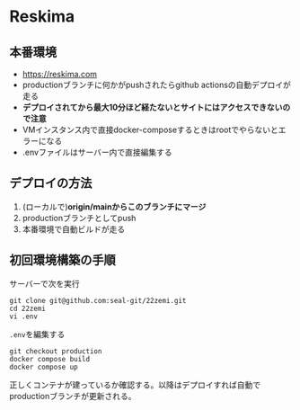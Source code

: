 # Reskima

## 本番環境
* https://reskima.com
* productionブランチに何かがpushされたらgithub actionsの自動デプロイが走る
* **デプロイされてから最大10分ほど経たないとサイトにはアクセスできないので注意**
* VMインスタンス内で直接docker-composeするときはrootでやらないとエラーになる
* .envファイルはサーバー内で直接編集する
## デプロイの方法
1. (ローカルで)**origin/mainからこのブランチにマージ**
2. productionブランチとしてpush
3. 本番環境で自動ビルドが走る

## 初回環境構築の手順
サーバーで次を実行
```
git clone git@github.com:seal-git/22zemi.git
cd 22zemi
vi .env
```

`.env`を編集する

```
git checkout production
docker compose build
docker compose up
```

正しくコンテナが建っているか確認する。以降はデプロイすれば自動でproductionブランチが更新される。

